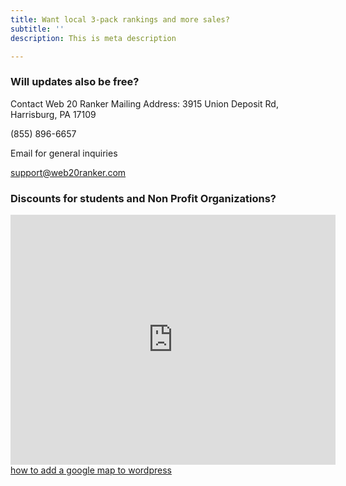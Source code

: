 ```yaml
---
title: Want local 3-pack rankings and more sales?
subtitle: ''
description: This is meta description

---
```

<div class="col-md-6 mb-4">
  <div class="p-5 shadow rounded-lg">
    <h3 class="mb-4 check-mark">Will updates also be free?</h3>
    <p>Contact Web 20 Ranker
Mailing Address: 3915 Union Deposit Rd, Harrisburg, PA 17109

(855) 896-6657


Email for general inquiries

support@web20ranker.com</p>
  </div>
</div>

<div class="col-md-6 mb-4">
  <div class="p-5 shadow rounded-lg">
    <h3 class="mb-4 check-mark">Discounts for students and Non Profit Organizations?</h3>
    <p><iframe width="520" height="400" frameborder="0" scrolling="no" marginheight="0" marginwidth="0" id="gmap_canvas" src="https://maps.google.com/maps?width=520&amp;height=400&amp;hl=en&amp;q=Louisiana%20Street%20Houston%20Toronto+()&amp;t=&amp;z=12&amp;ie=UTF8&amp;iwloc=B&amp;output=embed"></iframe> <a href='https://addmap.net/'>how to add a google map to wordpress</a> <script type='text/javascript' src='https://embedmaps.com/google-maps-authorization/script.js?id=93a62c6b34da25638482a63a13bd04629aca60bf'></script>
</p>
  </div>
</div>

